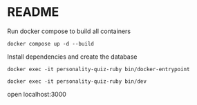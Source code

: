 # README

Run docker compose to build all containers

`docker compose up -d --build`

Install dependencies and create the database

`docker exec -it personality-quiz-ruby bin/docker-entrypoint`

`docker exec -it personality-quiz-ruby bin/dev`

open localhost:3000
